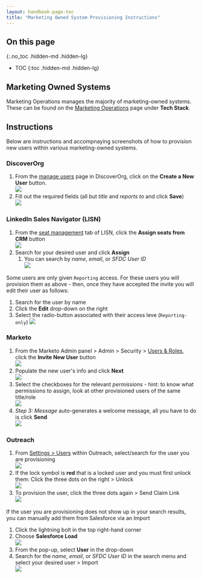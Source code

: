 ```yaml
---
layout: handbook-page-toc
title: "Marketing Owned System Provisioning Instructions"
---
```


## On this page
{:.no_toc .hidden-md .hidden-lg}

- TOC
{:toc .hidden-md .hidden-lg}

## Marketing Owned Systems

Marketing Operations manages the majority of marketing-owned systems. These can be found on the [Marketing Operations](/handbook/marketing/marketing-operations/) page under **Tech Stack**.   

## Instructions
Below are instructions and accompnaying screenshots of how to provision new users within various marketing-owned systems.   

### DiscoverOrg
1. From the [manage users](https://go.discoverydb.com/eui/#/users) page in DiscoverOrg, click on the **Create a New User** button.    
     ![](/images/handbook/marketing/DiscoverOrg-ManagerUser.png)
1. Fill out the required fields (all but *title* and *reports to* and click **Save**)    
     ![](/images/handbook/marketing/DiscoverOrg-AddNewUser.png)


### LinkedIn Sales Navigator (LISN)
1. From the [seat management](https://www.linkedin.com/sales/admin/seats?trk=d_sales2_nav_admin) tab of LISN, click the **Assign seats from CRM** button   
     ![](/images/handbook/marketing/LISN-SeatManagement.png)
1. Search for your desired user and click **Assign**    
     1. You can search by *name*, *email*, or *SFDC User ID*   
     ![](/images/handbook/marketing/LISN-User-Search.png)

Some users are only given `Reporting` access. For these users you will provision them as above - then, once they have accepted the invite you will edit their user as follows: 
1. Search for the user by name
1. Click the **Edit** drop-down on the right
1. Select the radio-button associated with their access leve (`Reporting-only`)
     ![](/images/handbook/marketing/LISN-User-EditAccess.png)


### Marketo
1. From the Marketo Admin panel > Admin > Security > [Users & Roles](https://app-ab13.marketo.com/#UR0A1), click the **Invite New User** button   
     ![](/images/handbook/marketing/Marketo-UsersAndRoles.png)
1. Populate the new user's info and click **Next**   
     ![](/images/handbook/marketing/Marketo-User-InviteNewUser.png)
1. Select the checkboxes for the relevant *permissions* - hint: to know what permissions to assign, look at other provisioned users of the same title/role   
     ![](/images/handbook/marketing/Marketo-User-Permissions.png)
1. *Step 3: Message* auto-generates a welcome message, all you have to do is click **Send**   
     ![](/images/handbook/marketing/Marketo-User-Message.png)


### Outreach
1. From [Settings > Users](https://app1a.outreach.io/users?direction=asc&order=first_name) within Outreach, select/search for the user you are provisioning   
     ![](/images/handbook/marketing/Outreach-Settings-Users.png)   
1. If the lock symbol is **red** that is a locked user and you must first unlock them: Click the three dots on the right > Unlock   
     ![](/images/handbook/marketing/Outreach-User-Unlock.png)   
1. To provision the user, click the three dots again > Send Claim Link   
     ![](/images/handbook/marketing/Outreach-User-SendClaimLink)   

If the user you are provisioning does not show up in your search results, you can manually add them from Salesforce via an Import      
1. Click the lightning bolt in the top right-hand corner    
1. Choose **Salesforce Load**   
     ![](/images/handbook/marketing/Outreach-User-SFDC-Import.png)
1. From the pop-up, select **User** in the drop-down
1. Search for the *name*, *email*, or *SFDC User ID* in the search menu and select your desired user > Import    
     ![](/images/handbook/marketing/Outreach-User-SFDC-Import-User.png)
